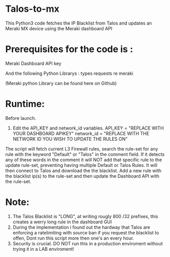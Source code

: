 # Talos-to-mx
This Python3 code fetches the IP Blacklist from Talos and updates an Meraki MX device using the Meraki dashboard API

# Prerequisites for the code is :
Meraki Dashboard API key

And the following Python Librarys :
types
requests
re
meraki

(Meraki python Library can be found here on Github)

# Runtime:
Before launch.
1. Edit the API_KEY and network_id variables.
API_KEY = "REPLACE WITH YOUR DASHBOARD APIKEY"
network_id = "REPLACE WITH THE NETWORK ID YOU WISH TO UPDATE THE RULES ON"

The script will fetch current L3 Firewall rules, search the rule-set for any rule with the keyword "Default" or "Talos" in the comment field.
If it detects any of these words in the comment it will NOT add that specific rule to the update rule-set, preventing having multiple Default or Talos Rules. 
It will then connect to Talos and download the the blacklist. Add a new rule with the blacklist ip(s) to the rule-set and then update the Dashboard API with the rule-set.

# Note:
1. The Talos Blacklist is "LONG", at writing rougly 800 /32 prefixes, this creates a werry long rule in the dashboard GUI
2. During the implementation i found out the hardway that Talos are enforcing a ratelimiting with source ban if you request the blacklist to offen, Dont run this script more then one's an every hour. 
3. Security is crucial. DO NOT run this in a production enviroment without trying it in a LAB enviroment!
